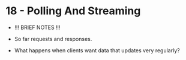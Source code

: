 # 18 - Polling And Streaming

- !!! BRIEF NOTES !!!

- So far requests and responses.
- What happens when clients want data that updates very regularly?
